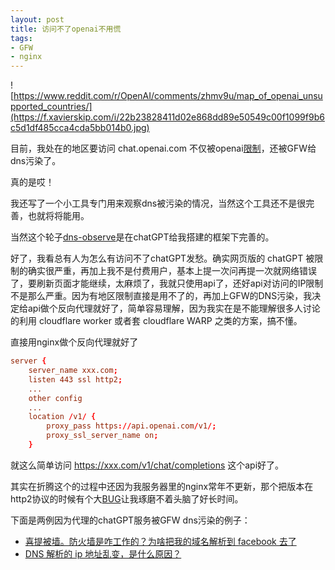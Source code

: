 ```yaml
---
layout: post
title: 访问不了openai不用慌
tags:
- GFW
- nginx
---
```

![https://www.reddit.com/r/OpenAI/comments/zhmv9u/map_of_openai_unsupported_countries/](https://f.xavierskip.com/i/22b23828411d02e868dd89e50549c00f1099f9b6c5d1df485cca4cda5bb014b0.jpg)

目前，我处在的地区要访问 chat.openai.com 不仅被openai[限制](https://platform.openai.com/docs/supported-countries)，还被GFW给dns污染了。

真的是哎！

我还写了一个小工具专门用来观察dns被污染的情况，当然这个工具还不是很完善，也就将将能用。

当然这个轮子[dns-observe](https://github.com/xavierskip/dns-observe)是在chatGPT给我搭建的框架下完善的。

好了，我看总有人为怎么有访问不了chatGPT发愁。确实网页版的 chatGPT 被限制的确实很严重，再加上我不是付费用户，基本上提一次问再提一次就网络错误了，要刷新页面才能继续，太麻烦了，我就只使用api了，还好api对访问的IP限制不是那么严重。因为有地区限制直接是用不了的，再加上GFW的DNS污染，我决定给api做个反向代理就好了，简单容易理解，因为我实在是不能理解很多人讨论的利用 cloudflare worker 或者套 cloudflare WARP 之类的方案，搞不懂。

直接用nginx做个反向代理就好了

``` nginx.conf
server {
    server_name xxx.com;
    listen 443 ssl http2;
    ...
    other config 
    ...
    location /v1/ {
        proxy_pass https://api.openai.com/v1/;
        proxy_ssl_server_name on;
    }

```
就这么简单访问 https://xxx.com/v1/chat/completions 这个api好了。

其实在折腾这个的过程中还因为我服务器里的nginx常年不更新，那个把版本在http2协议的时候有个大[BUG](https://v2ex.com/t/300566)让我琢磨不着头脑了好长时间。


下面是两例因为代理的chatGPT服务被GFW dns污染的例子：
- [喜提被墙。防火墙是咋工作的？为啥把我的域名解析到 facebook 去了](https://v2ex.com/t/933552)
- [DNS 解析的 ip 地址乱变，是什么原因？](https://www.v2ex.com/t/933835)
